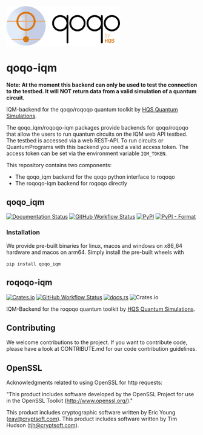 <img src="../qoqo_Logo_vertical_color.png" alt="qoqo logo" width="300" />

# qoqo-iqm

**Note: At the moment this backend can only be used to test the connection
to the testbed. It will NOT return data from a valid simulation of a quantum circuit.**

IQM-backend for the qoqo/roqoqo quantum toolkit by [HQS Quantum Simulations](https://quantumsimulations.de).

The qoqo_iqm/roqoqo-iqm packages provide backends for qoqo/roqoqo that allow the users to run quantum circuits on the IQM web API testbed.
The testbed is  accessed via a web REST-API.
To run circuits or QuantumPrograms with this backend you need a valid access token. The access token can be set via the environment variable `IQM_TOKEN`. 

This repository contains two components:

* The qoqo_iqm backend for the qoqo python interface to roqoqo
* The roqoqo-iqm backend for roqoqo directly

## qoqo_iqm

[![Documentation Status](https://img.shields.io/badge/docs-documentation-green)](https://hqsquantumsimulations.github.io/qoqo_iqm/)
[![GitHub Workflow Status](https://github.com/HQSquantumsimulations/qoqo_iqm/workflows/ci_tests/badge.svg)](https://github.com/HQSquantumsimulations/qoqo_iqm/actions)
[![PyPI](https://img.shields.io/pypi/v/qoqo_iqm)](https://pypi.org/project/qoqo_iqm/)
[![PyPI - Format](https://img.shields.io/pypi/format/qoqo_iqm)](https://pypi.org/project/qoqo_iqm/)


### Installation

We provide pre-built binaries for linux, macos and windows on x86_64 hardware and macos on arm64. Simply install the pre-built wheels with

```shell
pip install qoqo_iqm
```

## roqoqo-iqm

[![Crates.io](https://img.shields.io/crates/v/roqoq-iqm)](https://crates.io/crates/roqoqo-iqm)
[![GitHub Workflow Status](https://github.com/HQSquantumsimulations/qoqo_mock/workflows/ci_tests/badge.svg)](https://github.com/HQSquantumsimulations/qoqo_iqm/actions)
[![docs.rs](https://img.shields.io/docsrs/roqoqo-iqm)](https://docs.rs/roqoqo-iqm/)
![Crates.io](https://img.shields.io/crates/l/roqoqo-iqm)

IQM-Backend for the roqoqo quantum toolkit by [HQS Quantum Simulations](https://quantumsimulations.de).


## Contributing

We welcome contributions to the project. If you want to contribute code, please have a look at CONTRIBUTE.md for our code contribution guidelines.

## OpenSSL

Acknowledgments related to using OpenSSL for http requests:

"This product includes software developed by the OpenSSL Project
for use in the OpenSSL Toolkit (http://www.openssl.org/)."

This product includes cryptographic software written by Eric Young
(eay@cryptsoft.com).  This product includes software written by Tim
Hudson (tjh@cryptsoft.com).
